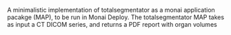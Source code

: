 A minimalistic implementation of totalsegmentator as a monai application pacakge (MAP), to be run in Monai Deploy. The totalsegmentator MAP takes as input a CT DICOM series, and returns a PDF report with organ volumes